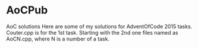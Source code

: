 # AoCPub
AoC solutions 
Here are some of my solutions for AdventOfCode 2015 tasks. 
Couter.cpp is for the 1st task. Starting with the 2nd one files named as AoCN.cpp, where N is a number of a task.
